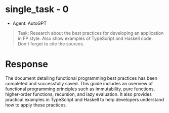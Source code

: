 
# single_task - 0

- Agent: AutoGPT

> Task: Research about the best practices for developing an application in FP style. Also show examples of TypeScript and Haskell code. Don't forget to cite the sources.

# Response

The document detailing functional programming best practices has been completed and successfully saved. This guide includes an overview of functional programming principles such as immutability, pure functions, higher-order functions, recursion, and lazy evaluation. It also provides practical examples in TypeScript and Haskell to help developers understand how to apply these practices.
